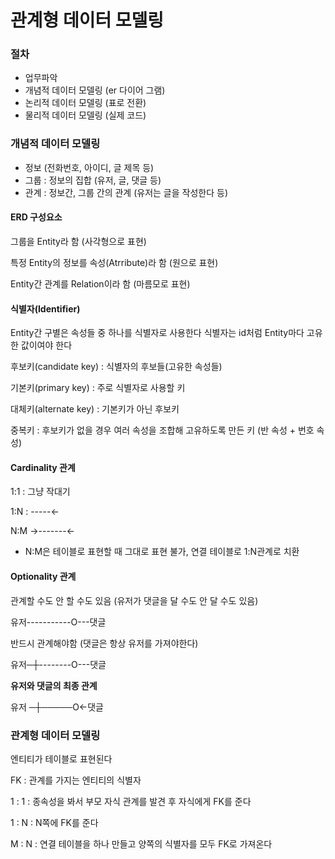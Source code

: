 # 관계형 데이터 모델링

### 절차

- 업무파악
- 개념적 데이터 모델링 (er 다이어 그램)
- 논리적 데이터 모델링 (표로 전환)
- 물리적 데이터 모델링 (실제 코드)

 

### 개념적 데이터 모델링

- 정보 (전화번호, 아이디, 글 제목 등)
- 그룹 : 정보의 집합 (유저, 글, 댓글 등)
- 관계 : 정보간, 그룹 간의 관계 (유저는 글을 작성한다 등)

#### ERD 구성요소

그룹을 Entity라 함 (사각형으로 표현)

특정 Entity의 정보를 속성(Atrribute)라 함 (원으로 표현)

Entity간 관계를 Relation이라 함 (마름모로 표현)



#### 식별자(Identifier)

Entity간 구별은 속성들 중 하나를 식별자로 사용한다
식별자는 id처럼 Entity마다 고유한 값이여야 한다 

후보키(candidate key) : 식별자의 후보들(고유한 속성들)

기본키(primary key) : 주로 식별자로 사용할 키

대체키(alternate key) : 기본키가 아닌 후보키



중복키 : 후보키가 없을 경우 여러 속성을 조합해 고유하도록 만든 키 (반 속성 + 번호 속성)



#### Cardinality 관계

1:1 : 그냥 작대기

1:N : -----<-

N:M   ->-------<-

- N:M은 테이블로 표현할 때 그대로 표현 불가, 연결 테이블로 1:N관계로 치환



#### Optionality 관계

관계할 수도 안 할 수도 있음
(유저가 댓글을 달 수도 안 달 수도 있음)

유저-----------O---댓글



반드시 관계해야함
(댓글은 항상 유저를 가져야한다)

유저─┼--------O---댓글



__유저와 댓글의 최종 관계__

유저 ─┼─────O<-댓글





### 관계형 데이터 모델링

엔티티가 테이블로 표현된다

FK : 관계를 가지는 엔티티의 식별자



1 : 1 : 종속성을 봐서 부모 자식 관계를 발견 후 자식에게 FK를 준다

1 : N : N쪽에 FK를 준다

M : N : 연결 테이블을 하나 만들고 양쪽의 식별자를 모두 FK로 가져온다 